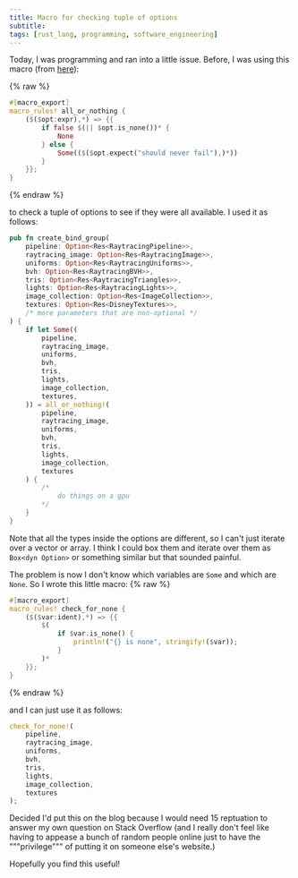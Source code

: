 ```yaml
---
title: Macro for checking tuple of options
subtitle:
tags: [rust_lang, programming, software_engineering]
---
```


Today, I was programming and ran into a little issue. Before, I was using this
macro (from [here](https://stackoverflow.com/a/40986547/10516390)):

{% raw %}

```rust
#[macro_export]
macro_rules! all_or_nothing {
    ($($opt:expr),*) => {{
        if false $(|| $opt.is_none())* {
            None
        } else {
            Some(($($opt.expect("should never fail"),)*))
        }
    }};
}
```

{% endraw %}

to check a tuple of options to see if they were all available. I used it as
follows:

```rust
pub fn create_bind_group(
    pipeline: Option<Res<RaytracingPipeline>>,
    raytracing_image: Option<Res<RaytracingImage>>,
    uniforms: Option<Res<RaytracingUniforms>>,
    bvh: Option<Res<RaytracingBVH>>,
    tris: Option<Res<RaytracingTriangles>>,
    lights: Option<Res<RaytracingLights>>,
    image_collection: Option<Res<ImageCollection>>,
    textures: Option<Res<DisneyTextures>>,
    /* more parameters that are non-optional */
) {
    if let Some((
        pipeline,
        raytracing_image,
        uniforms,
        bvh,
        tris,
        lights,
        image_collection,
        textures,
    )) = all_or_nothing!(
        pipeline,
        raytracing_image,
        uniforms,
        bvh,
        tris,
        lights,
        image_collection,
        textures
    ) {
        /* 
            do things on a gpu
        */
    }
}
```

Note that all the types inside the options are different, so I can't just
iterate over a vector or array. I think I could box them and iterate over them
as `Box<dyn Option>` or something similar but that sounded painful.

The problem is now I don't know which variables are `Some` and which are `None`.
So I wrote this little macro: {% raw %}

```rust
#[macro_export]
macro_rules! check_for_none {
    ($($var:ident),*) => {{
        $(
            if $var.is_none() {
                println!("{} is none", stringify!($var));
            }
        )*
    }};
}
```

{% endraw %}

and I can just use it as follows:

```rust
check_for_none!(
    pipeline,
    raytracing_image,
    uniforms,
    bvh,
    tris,
    lights,
    image_collection,
    textures
);
```

Decided I'd put this on the blog because I would need 15 reptuation to answer my
own question on Stack Overflow (and I really don't feel like having to appease a
bunch of random people online just to have the """privilege""" of putting it on
someone else's website.)

Hopefully you find this useful!
